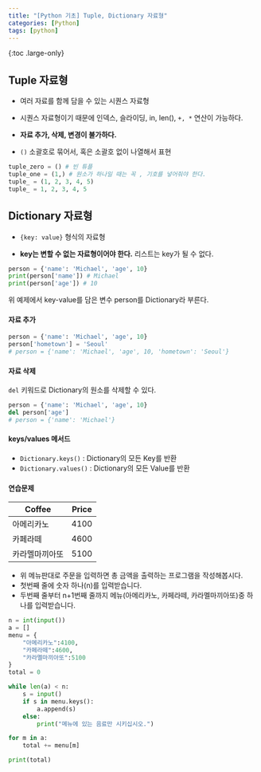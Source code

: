 ```yaml
---
title: "[Python 기초] Tuple, Dictionary 자료형"
categories: [Python]
tags: [python]
---
```


{:toc .large-only}

## Tuple 자료형

- 여러 자료를 함께 담을 수 있는 시퀀스 자료형

- 시퀀스 자료형이기 때문에 인덱스, 슬라이딩, in, len(), `+, *` 연산이 가능하다.

- **자료 추가, 삭제, 변경이 불가하다.**

- `()` 소괄호로 묶어서, 혹은 소괄호 없이 나열해서 표현

```python
tuple_zero = () # 빈 튜플
tuple_one = (1,) # 원소가 하나일 때는 꼭 , 기호를 넣어줘야 한다.
tuple_ = (1, 2, 3, 4, 5)
tuple_ = 1, 2, 3, 4, 5
```

## Dictionary 자료형

- `{key: value}` 형식의 자료형

- **key는 변할 수 없는 자료형이어야 한다.** 리스트는 key가 될 수 없다.

```python
person = {'name': 'Michael', 'age', 10}
print(person['name']) # Michael
print(person['age']) # 10
```

위 예제에서 key-value를 담은 변수 person를 Dictionary라 부른다.

#### 자료 추가

```python
person = {'name': 'Michael', 'age', 10}
person['hometown'] = 'Seoul'
# person = {'name': 'Michael', 'age', 10, 'hometown': 'Seoul'}
```

#### 자료 삭제

`del` 키워드로 Dictionary의 원소를 삭제할 수 있다.

```python
person = {'name': 'Michael', 'age', 10}
del person['age']
# person = {'name': 'Michael'}
```

#### keys/values 메서드

- `Dictionary.keys()` : Dictionary의 모든 Key를 반환
- `Dictionary.values()` : Dictionary의 모든 Value를 반환

#### 연습문제

| Coffee         | Price |
| -------------- | ----- |
| 아메리카노     | 4100  |
| 카페라떼       | 4600  |
| 카라멜마끼아또 | 5100  |

- 위 메뉴판대로 주문을 입력하면 총 금액을 출력하는 프로그램을 작성해봅시다.
- 첫번째 줄에 숫자 하나(n)를 입력받습니다.
- 두번째 줄부터 n+1번째 줄까지 메뉴(아메리카노, 카페라떼, 카라멜마끼아또)중 하나를 입력받습니다.

```python
n = int(input())
a = []
menu = {
    "아메리카노":4100,
    "카페라떼":4600,
    "카라멜마끼아또":5100
}
total = 0

while len(a) < n:
    s = input()
    if s in menu.keys():
        a.append(s)
    else:
        print("메뉴에 있는 음료만 시키십시오.")

for m in a:
    total += menu[m]

print(total)
```

